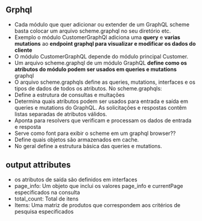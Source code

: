 ## Grphql

- Cada módulo que quer adicionar ou extender de um GraphQL scheme basta colocar um arquivo scheme.graphql no seu diretório etc. 
- Exemplo o módulo CustomerGraphQl adiciona uma **query** e **varias mutations** ao **endpoint graphql para visualizar e modificar os dados do cliente**
- O módulo CustomerGraphQL depende do módulo principal Customer.
- Um arquivo scheme.graphql de um módulo GraphQL **define como os atributos do módulo podem ser usados em queries e mutations** graphql
- O arquivo scheme.graphqls define as queries, mutations, interfaces e os tipos de dados de todos os atributos. 
No scheme.graphqls: 
- Define a estrutura de consultas e multações
- Determina quais atributos podem ser usados para entrada e saída em queries e mutations do GraphQL. As solicitações e respostas contêm listas separadas de atributos válidos.
- Aponta para resolvers que verificam e processam os dados de entrada e resposta
- Serve como font para exibir o scheme em um graphql browser??
- Define quais objetos são armazenados em cache.
- No geral define a estrutura básica das queries e mutations. 

## output attributes

- os atributos de saída são definidos em interfaces
- page_info: Um objeto que inclui os valores page_info e currentPage especificados na consulta
- total_count: Total de itens
- Items: Uma matriz de produtos que correspondem aos critérios de pesquisa especificados


